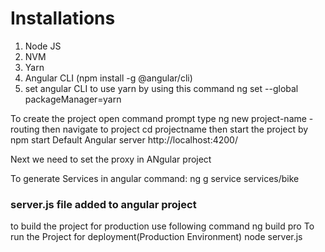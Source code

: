 # Installations
1. Node JS
2. NVM
3. Yarn
4. Angular CLI (npm install -g @angular/cli)
5. set angular CLI to use yarn by using this command 
ng set --global packageManager=yarn

To create the project open command prompt type 
ng new project-name -routing
then navigate to project cd projectname
then start the project by npm start
Default Angular server
http://localhost:4200/

Next we need to set the proxy in ANgular project

To generate Services in angular  command:
ng g service services/bike

### server.js file added to angular project
to build the project for production use following command
ng build pro
To run the Project for deployment(Production Environment)
node server.js 
